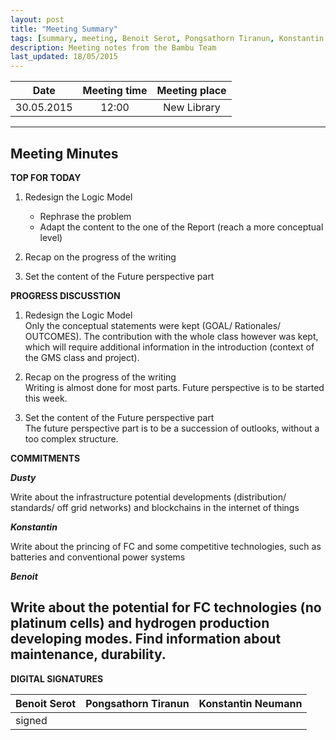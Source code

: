 ```yaml
---
layout: post
title: "Meeting Summary"
tags: [summary, meeting, Benoit Serot, Pongsathorn Tiranun, Konstantin Neumann, logic model, brochure, layar, QR Code, recap]
description: Meeting notes from the Bambu Team
last_updated: 18/05/2015
---
```


|**Date** |**Meeting time**|**Meeting place**
| ------------- |:----------------:|:-------:
|30.05.2015| 12:00 | New Library


----------


Meeting Minutes
------

 **TOP FOR TODAY**

1. Redesign the Logic Model</br>
	* Rephrase the problem
	* Adapt the content to the one of the Report (reach a more conceptual level)

2. Recap on the progress of the writing

3. Set the content of the Future perspective part


 **PROGRESS DISCUSSTION**

1. Redesign the Logic Model</br>
	Only the conceptual statements were kept (GOAL/ Rationales/ OUTCOMES). The contribution with the whole class however was kept, which will require additional information in the introduction (context of the GMS class and project).

2. Recap on the progress of the writing</br>
	Writing is almost done for most parts. Future perspective is to be started this week.

3. Set the content of the Future perspective part</br>
	The future perspective part is to be a succession of outlooks, without a too complex structure.


 **COMMITMENTS**

***Dusty***

Write about the infrastructure potential developments (distribution/ standards/ off grid networks) and blockchains in the internet of things

***Konstantin***

Write about the princing of FC and some competitive technologies, such as batteries and conventional power systems

***Benoit***

Write about the potential for FC technologies (no platinum cells) and hydrogen production developing modes. Find information about maintenance, durability.
----------


**DIGITAL SIGNATURES**

|**Benoit Serot** |**Pongsathorn Tiranun**|**Konstantin Neumann**|
|----------------|----------------|---------------|
| signed |  |  |
